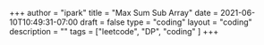 +++
author = "ipark"
title = "Max Sum Sub Array"
date =  2021-06-10T10:49:31-07:00
draft =  false
type = "coding"
layout = "coding"
description = ""
tags = ["leetcode", "DP", "coding"
]
+++
<script src="https://gist.github.com/ipark-CS/4ff26c99f349a1ecfdeb50a16b9a7fed.js"></script>
